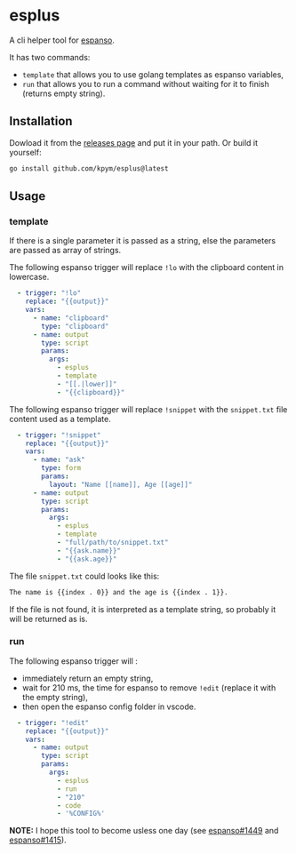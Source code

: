 # esplus

A cli helper tool for [espanso](https://espanso.org/).

It has two commands:
- `template` that allows you to use golang templates as espanso variables,
- `run` that allows you to run a command without waiting for it to finish (returns empty string).

## Installation

Dowload it from the [releases page](https://github.com/kpym/esplus/releases) and put it in your path.
Or build it yourself:

```bash
go install github.com/kpym/esplus@latest
```

## Usage

### template

If there is a single parameter it is passed as a string, else the parameters are passed as array of strings.

The following espanso trigger will replace `!lo` with the clipboard content in lowercase.

```yaml
  - trigger: "!lo"
    replace: "{{output}}"
    vars:
      - name: "clipboard"
        type: "clipboard"
      - name: output
        type: script
        params:
          args:
            - esplus
            - template
            - "[[.|lower]]"
            - "{{clipboard}}"
```

The following espanso trigger will replace `!snippet` with the `snippet.txt` file content used as a template. 

```yaml
  - trigger: "!snippet"
    replace: "{{output}}"
    vars:
      - name: "ask"
        type: form
        params:
          layout: "Name [[name]], Age [[age]]"
      - name: output
        type: script
        params:
          args:
            - esplus
            - template
            - "full/path/to/snippet.txt"
            - "{{ask.name}}"
            - "{{ask.age}}"
```

The file `snippet.txt` could looks like this:

```txt
The name is {{index . 0}} and the age is {{index . 1}}.
```

If the file is not found, it is interpreted as a template string, so probably it will be returned as is.

### run

The following espanso trigger will :
- immediately return an empty string,
- wait for 210 ms, the time for espanso to remove `!edit` (replace it with the empty string),
- then open the espanso config folder in vscode.

```yaml
  - trigger: "!edit"
    replace: "{{output}}"
    vars:
      - name: output
        type: script
        params:
          args:
            - esplus
            - run
            - "210"
            - code
            - '%CONFIG%'
```

**NOTE:** I hope this tool to become usless one day (see [espanso#1449](https://github.com/espanso/espanso/discussions/1449) and [espanso#1415](https://github.com/espanso/espanso/discussions/1415)).
